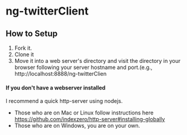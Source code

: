 # ng-twitterClient

## How to Setup

1. Fork it.
2. Clone it
3. Move it into a web server's directory and visit the directory in your browser following your server hostname and port.(e.g., http://localhost:8888/ng-twitterClien
#### If you don't have a webserver installed
I recommend a quick http-server using nodejs. 
* Those who are on Mac or Linux follow instructions here https://github.com/indexzero/http-server#installing-globally
* Those who are on Windows, you are on your own.

